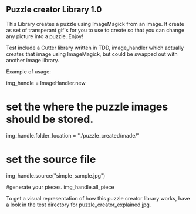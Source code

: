Puzzle creator Library 1.0
--------------------------


This Library creates a puzzle using ImageMagick from an image. It create as set of transperant gif's for you to use to create so that you can change any picture into a puzzle. Enjoy!

Test include a Cutter library written in TDD, image_handler which actually creates that image using ImageMagick, but could be swapped out with another image library.


Example of usage:


img_handle = ImageHandler.new

# set the where the puzzle images should be stored.
img_handle.folder_location = "./puzzle_created/made/"

# set the source file
img_handle.source("simple_sample.jpg")

#generate your pieces.
img_handle.all_piece


To get a visual representation of how this puzzle creator library works, have a look in the test directory for puzzle_creator_explained.jpg.
